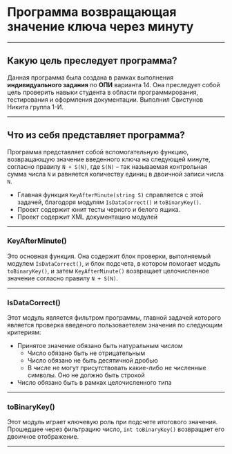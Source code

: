 # Программа возвращающая значение ключа через минуту
___
## Какую цель преследует программа?
Данная программа была создана в рамках выполнения **индивидуального задания** по **ОПИ** варианта 14. Она преследует собой цель проверить навыки студента в области программирования, тестирования и оформления документации. Выполнил Свистунов Никита группа 1-И.
___
## Что из себя представляет программа?
Программа представляет собой вспомогательную функцию, возвращающую значение введенного ключа на следующей минуте, согласно правилу `N + S(N)`, где `S(N)` – так называемая контрольная сумма числа `N` и равняется количеству единиц в двоичной записи числа `N`.
+ Главная функция `KeyAfterMinute(string S)` справляется с этой задачей, благодоря модулям `IsDataCorrect()` и `toBinaryKey()`.
+ Проект содержит юнит тесты черного и белого ящика.
+ Проект содержит XML документацию модулей
___
### KeyAfterMinute()
Это основная функция. Она содержит блок проверки, выполняемый модулем `IsDataCorrect()`, и блок подсчета, в котором помогает модуль `toBinaryKey()`, и затем `KeyAfterMinute()` возвращает целочисленное значение согласно правилу `N + S(N)`.
___
### IsDataCorrect()
Этот модуль является фильтром программы, главной задачей которого является проверка введеного пользоваетелем значения по следующим критериям:
+ Принятое значение обязано быть натуральным числом
  + Число обязано быть не отрицательным
  + Число обязано не быть десятичной дробью
  +	В числе не могут присутствовать какие-либо не численные символы. Оно не должно быть строкой
+ Число обязано быть в рамках целочисленного типа
___
### toBinaryKey()
Этот модуль играет ключевую роль при подсчете итогового значения. Прошедшее через фильтрацию число, `int toBinaryKey()` возвращает его двоичное отображение.
___

